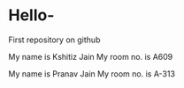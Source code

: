 # Hello-
First repository on github

My name is Kshitiz Jain
My room no. is A609

My name is Pranav Jain
My room no. is A-313
